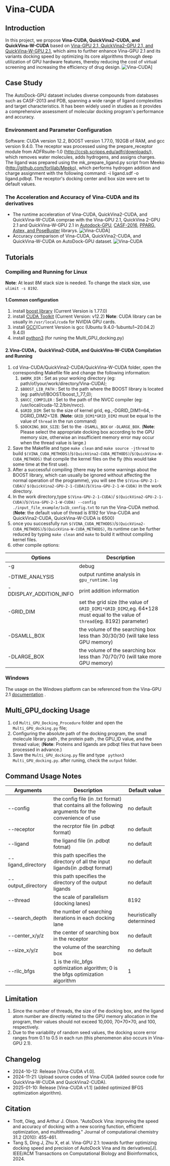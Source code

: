 # Vina-CUDA
## Introduction
In this project, we propose **Vina-CUDA, QuickVina2-CUDA, and QuickVina-W-CUDA** based on [Vina-GPU 2.1, QuickVina2-GPU 2.1, and QuickVina-W-GPU 2.1](https://github.com/DeltaGroupNJUPT/Vina-GPU-2.1), which aims to further enhance Vina-GPU 2.1 and its variants docking speed by optimizing its core algorithms through deep utilization of GPU hardware features, thereby reducing the cost of virtual screening and increasing the efficiency of drug design. 
![Vina-CUDA](./image/Vina-CUDA.png)]

## Case Study
The AutoDock-GPU dataset includes diverse compounds from databases such as CASF-2013 and PDB, spanning a wide range of ligand complexities and target characteristics. It has been widely used in studies as it provides a comprehensive assessment of molecular docking program's performance and accuracy. 
### Environment and Parameter Configuration
Software: CUDA version 12.2, BOOST version 1.77.0, 192GB of RAM, and gcc version 9.4.0. The receptor was processed using the prepare\_receptor module from ADFRsuite-1.0 (http://ccsb.scripps.edu/adfr/downloads/), which removes water molecules, adds hydrogens, and assigns charges. The ligand was prepared using the mk\_prepare\_ligand.py script from Meeko (http://github.com/forlilab/Meeko), which performs hydrogen addition and charge assignment with the following command: -i ligand.sdf -o ligand.pdbqt. The receptor's docking center and box size were set to default values.
### The Acceleration and Accuracy of Vina-CUDA and its derivatives
* The runtime acceleration of Vina-CUDA, QuickVina2-CUDA, and QuickVina-W-CUDA comprae with the Vina-GPU 2.1, QuickVina 2-GPU 2.1 and QuickVina-W-GPU 2.1 in [Autodock-GPU](https://enodo.org/records/4031961), [CASF-2016](https://www.pdbbind.org.cn/index.php), [PPARG, Astex, and PoseBuster](https://github.com/dptech-corp/Uni-Dock-Benchmarks) librarys.
![Vina-CUDA](./image/docking_runtime_for_program_update.png)]
* Accuracy comparison of Vina-CUDA, QuickVina2-CUDA, and QuickVina-W-CUDA on AutoDock-GPU dataset.
![Vina-CUDA](./image/Autodck-GPU-RSMD-SCORE-Result.png)
 ## Tutorials
 ### Compiling and Running for Linux
 **Note**: At least 8M stack size is needed. To change the stack size, use `ulimit -s 8192`.
 #### 1.Common configuration
 1. install [boost library](https://www.boost.org/) (Current Version is 1.77.0)
 2. install [CUDA Toolkit](https://developer.nvidia.com/cuda-downloads) (Current Version: v12.2)   **Note**: CUDA library can be usually in `/usr/local/cuda` for NVIDIA GPU cards.
 3. install [GCC](https://gcc.gnu.org/)(Current Version is gcc (Ubuntu 9.4.0-1ubuntu1~20.04.2) 9.4.0)
 4. install [python3](https://www.python.org/downloads/) (for runing the Multi_GPU_docking.py)

 #### 2.Vina-CUDA，QuickVina2-CUDA, and QuickVina-W-CUDA Compilation and Running
 1. cd Vina-CUDA/QuickVina2-CUDA/QuickVina-W-CUDA folder, open the corresponding Makefile file and change the following information: 
       1. `$WORK_DIR` : Set as your working directory (eg: path/of/your/work/directory/Vina-CUDA);
       2. `$BOOST_LIB_PATH` : Set to the path where the BOOST library is located (eg: path/of/BOOST/boost_1_77_0);
       3. `$NVCC_COMPILER` : Set to the path of the NVCC compiler (eg: /usr/local/cuda-12.2/bin/nvcc).
       4. `$GRID_DIM`: Set to the size of kernel grid, eg.,-DGRID_DIM1=64, -DGRID_DIM2=128. (**Note**: `GRID_DIM1*GRID_DIM2` must be equal to the value of `thread` in the run command)
       5. `$DOCKING_BOX_SIZE`: Set to the `-DSAMLL_BOX` or `-DLARGE_BOX`. (**Note**: Please select the appropriate docking box according to the GPU memory size, otherwise an insufficient memory error may occur when the thread value is large.)
 2. Save the Makefile and type `make clean` and `make source -jthread` to build `$(VINA_CUDA_METHODS)`/`$(QuickVina2-CUDA_METHODS)`/`$(QuickVina-W-CUDA_METHODS)` that compile the kernel files on the fly (this would take some time at the first use).
 3. After a successful compiling (there may be some warnings about the BOOST library, which can usually be ignored without affecting the normal operation of the programme), you will see the `$(Vina-GPU-2-1-CUDA)`/ `$(QuickVina2-GPU-2-1-CUDA)`/`$(Vina-GPU-2-1-W-CUDA)` in the work directory.
 4. In the work directory,type `$(Vina-GPU-2-1-CUDA)`/ `$(QuickVina2-GPU-2-1-CUDA)`/`$(Vina-GPU-2-1-W-CUDA) --config ./input_file_example/1u1b_config.txt` to run the Vina-CUDA method. (**Note**: the default value of thread is 8192 for Vina-CUDA and QuickVina2-CUDA, QuickVina-W-CUDA is 6500)
 5. once you successfully run `$(VINA_CUDA_METHODS)`/`$(QuickVina2-CUDA_METHODS)`/`$(QuickVina-W-CUDA_METHODS)`, its runtime can be further reduced by typing `make clean` and `make` to build it without compiling kernel files.
 6. other compile options:

|Options| Description|
|--|--|
| -g | debug|
|-DTIME_ANALYSIS|output runtime analysis in `gpu_runtime.log`|
|-DDISPLAY_ADDITION_INFO|print addition information|
|-GRID_DIM|set the grid size (the value of `GRID_DIM1*GRID_DIM2`,eg. 64*128 must equal to the value of `thread`(eg. 8192) parameter)|
|-DSAMLL_BOX|the volume of the searching box less than 30/30/30 (will take less GPU memory)|
|-DLARGE_BOX|the volume of the searching box less than 70/70/70 (will take more GPU memory)

### Windows
The usage on the Windows platform can be referenced from the Vina-GPU 2.1 [documentation](https://github.com/DeltaGroupNJUPT/Vina-GPU-2.1?tab=readme-ov-file#windows) .

## Multi_GPU_docking Usage
1. cd `Multi_GPU_Docking_Procedure` folder and open the `Multi_GPU_docking.py` file;
2. Configuring the absolute path of the docking program, the small molecule library path , the protein path , the GPU_ID value, and the thread value; (**Note**: Proteins and ligands are pdbqt files that have been processed in advance.)
3. Save the `Multi_GPU_docking.py` file and type ` python3 Multi_GPU_docking.py`. after runing, check the `output` folder.

## Command Usage Notes
|Arguments| Description|Default value
|--|--|--|
|--config | the config file (in .txt format) that contains all the following arguments for the convenience of use| no default
| --receptor | the recrptor file (in .pdbqt format)| no default
|--ligand| the ligand file (in .pdbqt fotmat)| no default
|--ligand_directory| this path specifies the directory of all the input ligands(in .pdbqt format) | no default
|--output_directory| this path specifies the directory of the output ligands | no default
|--thread| the scale of parallelism (docking lanes)|8192
|--search_depth| the number of searching iterations in each docking lane| heuristically determined
|--center_x/y/z|the center of searching box in the receptor|no default
|--size_x/y/z|the volume of the searching box|no default 
|--rilc_bfgs| 1 is the rilc_bfgs optimization algorithm; 0 is the bfgs optimization algorithm | 1

## Limitation
1. Since the number of threads, the size of the docking box, and the ligand atom number are directly related to the GPU memory allocation in the program, their values should not exceed 10,000, 70×70×70, and 100, respectively.
2. Due to the variability of random seed values, the docking score error ranges from 0.1 to 0.5 in each run (this phenomenon also occurs in Vina-GPU 2.1).

## Changelog
- 2024-10-12: Release [Vina-CUDA v1.0].
- 2024-11-21: Upload source codes of Vina-CUDA (added source code for QuickVina-W-CUDA and QuickVina2-CUDA).
- 2025-01-10: Release [Vina-CUDA v1.1] (added optimized BFGS optimization algorithm).

## Citation
* Trott, Oleg, and Arthur J. Olson. "AutoDock Vina: improving the speed and accuracy of docking with a new scoring function, efficient optimization, and multithreading." Journal of computational chemistry 31.2 (2010): 455-461.
* Tang S, Ding J, Zhu X, et al. Vina-GPU 2.1: towards further optimizing docking speed and precision of AutoDock Vina and its derivatives[J]. IEEE/ACM Transactions on Computational Biology and Bioinformatics, 2024.
